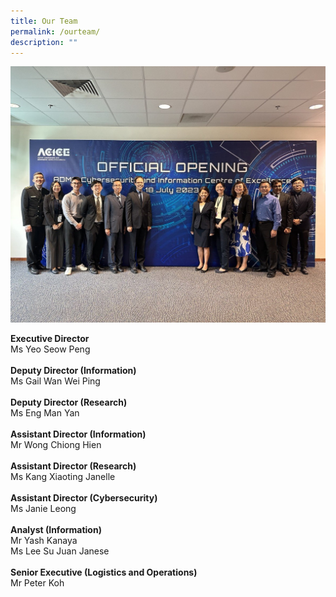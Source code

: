 ```yaml
---
title: Our Team
permalink: /ourteam/
description: ""
---
```

![](/images/acice%20team.jpg)

**Executive Director**<br>
Ms Yeo Seow Peng
<br> <br>**Deputy Director (Information)**<br>
Ms Gail Wan Wei Ping <br><br>
**Deputy Director (Research)**<br>Ms Eng Man Yan<br><br>
**Assistant Director (Information)**<br>
Mr Wong Chiong Hien <br><br>
**Assistant Director (Research)** <br>
Ms Kang Xiaoting Janelle <br><br>
**Assistant Director (Cybersecurity)** <br>
Ms Janie Leong <br><br>
**Analyst (Information)**<br>
Mr Yash Kanaya <br>
Ms Lee Su Juan Janese <br><br>
**Senior Executive (Logistics and Operations)**
<br>Mr Peter Koh